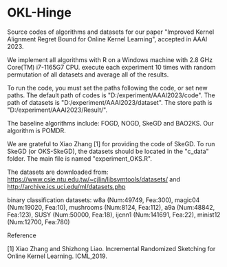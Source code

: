 # OKL-Hinge
Source codes of algorithms and datasets for our paper "Improved Kernel Alignment Regret Bound for Online Kernel Learning", accepted in AAAI 2023.

We implement all algorithms with R on a Windows machine with 2.8 GHz Core(TM) i7-1165G7 CPU. execute each experiment 10 times with random permutation of all datasets and average all of the results.

To run the code, you must set the paths following the code, or set new paths.
The default path of codes is "D:/experiment/AAAI2023/code". 
The path of datasets is "D:/experiment/AAAI2023/dataset". 
The store path is "D:/experiment/AAAI2023/Result/". 

The baseline algorithms include: FOGD, NOGD, SkeGD and BAO2KS. Our algorithm is POMDR.

We are grateful to Xiao Zhang [1] for providing the code of SkeGD.
To run SkeGD (or OKS-SkeGD), the datasets should be located in the "c_data" folder.
The main file is named "experiment_OKS.R".

The datasets are downloaded from: https://www.csie.ntu.edu.tw/~cjlin/libsvmtools/datasets/ and http://archive.ics.uci.edu/ml/datasets.php

binary classification datasets: 
w8a (Num:49749, Fea:300), magic04 (Num:19020, Fea:10), mushrooms (Num:8124, Fea:112), a9a (Num:48842, Fea:123), 
SUSY (Num:50000, Fea:18), ijcnn1 (Num:141691, Fea:22), minist12 (Num:12700, Fea:780)

Reference

[1] Xiao Zhang and Shizhong Liao. Incremental Randomized Sketching for Online Kernel Learning. ICML,2019.
